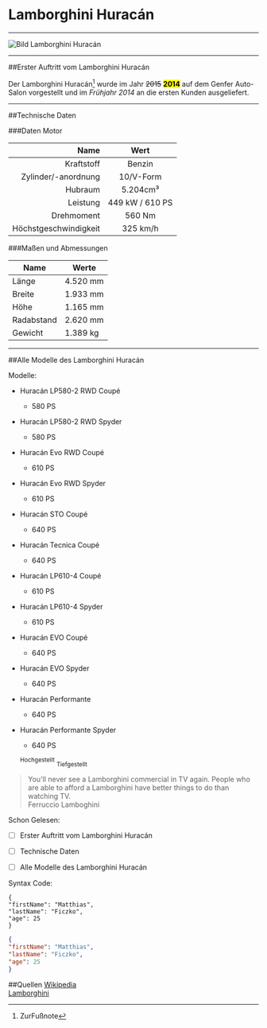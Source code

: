 <h1>Lamborghini Huracán</h1>

---

![Bild Lamborghini Huracán](C:\Users\user\Desktop\Schule\SPL4\GIT\Lambo.jpg)

---

##Erster Auftritt vom Lamborghini Huracán

Der Lamborghini Huracán[^1] wurde im Jahr ~~2015~~ <mark>**2014**</mark> auf dem 
Genfer Auto-Salon vorgestellt und im *Frühjahr 2014* an die ersten Kunden ausgeliefert.

[^1]: ZurFußnote

---

##Technische Daten

###Daten Motor

|                  Name |       Wert       | 
|----------------------:|:----------------:|
|            Kraftstoff |      Benzin      |
|   Zylinder/-anordnung |    10/V-Form     |
|               Hubraum |     5.204cm³     |
|              Leistung | 449 kW / 610 PS  |
|            Drehmoment |      560 Nm      |
| Höchstgeschwindigkeit |     325 km/h     |

###Maßen und Abmessungen

| Name       | Werte    |
|------------|----------|
| Länge      | 4.520 mm |
| Breite     | 1.933 mm |
| Höhe       | 1.165 mm |
| Radabstand | 2.620 mm |
| Gewicht    | 1.389 kg |

---

##Alle Modelle des Lamborghini Huracán

Modelle:

- Huracán LP580-2 RWD Coupé
    - 580 PS
- Huracán LP580-2 RWD Spyder
    - 580 PS
- Huracán Evo RWD Coupé
    - 610 PS
- Huracán Evo RWD Spyder
    - 610 PS
- Huracán STO Coupé
    - 640 PS
- Huracán Tecnica Coupé
    - 640 PS
- Huracán LP610-4 Coupé
    - 610 PS
- Huracán LP610-4 Spyder 
    - 610 PS
- Huracán EVO Coupé
    - 640 PS
- Huracán EVO Spyder
    - 640 PS
- Huracán Performante
    - 640 PS
- Huracán Performante Spyder
    - 640 PS
  
  <sup>Hochgestellt</sup>
<sub>Tiefgestellt</sub>
    
>You'll never see a Lamborghini commercial in TV again. People who are able to afford
>a Lamborghini have better things to do than watching TV. <br>
>Ferruccio Lamboghini

Schon Gelesen:
- [ ] Erster Auftritt vom Lamborghini Huracán
- [ ] Technische Daten
- [ ] Alle Modelle des Lamborghini Huracán


Syntax Code:
```
{
"firstName": "Matthias",
"lastName": "Ficzko",
"age": 25
}
```

``` json
{
"firstName": "Matthias",
"lastName": "Ficzko",
"age": 25
}
```

##Quellen
[Wikipedia](https://de.wikipedia.org/wiki/Lamborghini_Hurac%C3%A1n) <br>
[Lamborghini](´https://www.lamborghini.com/en-en´)

[^1]: Nachfolger des Lamborghini Gallardo


